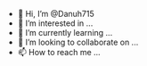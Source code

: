- 👋 Hi, I’m @Danuh715
- 👀 I’m interested in ...
- 🌱 I’m currently learning ...
- 💞️ I’m looking to collaborate on ...
- 📫 How to reach me ...

<!---
Danuh715/Danuh715 is a ✨ special ✨ repository because its `README.md` (this file) appears on your GitHub profile.
You can click the Preview link to take a look at your changes.
--->
